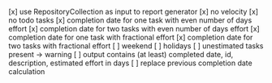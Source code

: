[x] use RepositoryCollection as input to report generator
[x] no velocity
[x] no todo tasks
[x] completion date for one task with even number of days effort
[x] completion date for two tasks with even number of days effort
[x] completion date for one task with fractional effort
[x] completion date for two tasks with fractional effort
[ ] weekend
[ ] holidays
[ ] unestimated tasks present -> warning
[ ] output contains (at least) completed date, id, description, estimated effort in days
[ ] replace previous completion date calculation